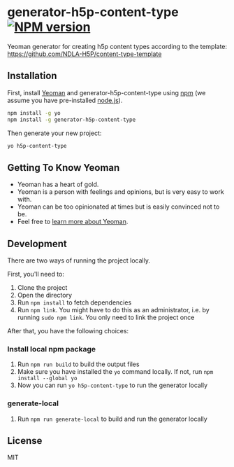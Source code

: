 # generator-h5p-content-type [![NPM version][npm-image]][npm-url]

Yeoman generator for creating h5p content types according to the template: <https://github.com/NDLA-H5P/content-type-template>

## Installation

First, install [Yeoman](https://yeoman.io) and generator-h5p-content-type using [npm](https://www.npmjs.com/) (we assume you have pre-installed [node.js](https://nodejs.org/)).

```bash
npm install -g yo
npm install -g generator-h5p-content-type
```

Then generate your new project:

```bash
yo h5p-content-type
```

## Getting To Know Yeoman

* Yeoman has a heart of gold.
* Yeoman is a person with feelings and opinions, but is very easy to work with.
* Yeoman can be too opinionated at times but is easily convinced not to be.
* Feel free to [learn more about Yeoman](https://yeoman.io/).

## Development

There are two ways of running the project locally.

First, you'll need to:

1. Clone the project
1. Open the directory
1. Run `npm install` to fetch dependencies
1. Run `npm link`. You might have to do this as an administrator, i.e. by running `sudo npm link`. You only need to link the project once

After that, you have the following choices:

### Install local npm package

1. Run `npm run build` to build the output files
1. Make sure you have installed the `yo` command locally. If not, run `npm install --global yo`
1. Now you can run `yo h5p-content-type` to run the generator locally

### generate-local

1. Run `npm run generate-local` to build and run the generator locally

## License

MIT

[npm-image]: https://badge.fury.io/js/generator-h5p-content-type.svg
[npm-url]: https://npmjs.org/package/generator-h5p-content-type
